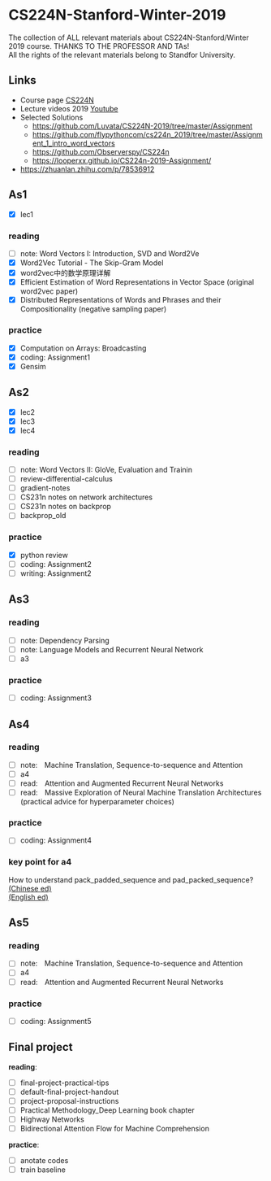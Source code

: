 # CS224N-Stanford-Winter-2019
The collection of ALL relevant materials about CS224N-Stanford/Winter 2019 course. THANKS TO THE PROFESSOR AND TAs!  
All the rights of the relevant materials belong to Standfor University.  

## Links
- Course page [CS224N](http://web.stanford.edu/class/cs224n/)
- Lecture videos 2019 [Youtube](https://www.youtube.com/playlist?list=PLoROMvodv4rOhcuXMZkNm7j3fVwBBY42z)
- Selected Solutions
  - https://github.com/Luvata/CS224N-2019/tree/master/Assignment
  - https://github.com/flypythoncom/cs224n_2019/tree/master/Assignment_1_intro_word_vectors
  - https://github.com/Observerspy/CS224n
  - https://looperxx.github.io/CS224n-2019-Assignment/
- https://zhuanlan.zhihu.com/p/78536912

## As1
- [x] lec1

### reading
- [ ] note: Word Vectors I: Introduction, SVD and Word2Ve
&nbsp;
- [x] Word2Vec Tutorial - The Skip-Gram Model
- [x] word2vec中的数学原理详解
- [x] Efficient Estimation of Word Representations in Vector Space (original word2vec paper)
- [x] Distributed Representations of Words and Phrases and their Compositionality (negative sampling paper)

### practice
- [x] Computation on Arrays: Broadcasting
- [x] coding: Assignment1
- [x] Gensim

## As2
- [x] lec2
- [x] lec3
- [x] lec4
### reading

- [ ] note: Word Vectors II: GloVe, Evaluation and Trainin
- [ ] review-differential-calculus
- [ ] gradient-notes
- [ ] CS231n notes on network architectures
- [ ] CS231n notes on backprop
- [ ] backprop_old

### practice
- [x] python review
- [ ] coding: Assignment2
- [ ] writing: Assignment2

## As3
### reading
- [ ] note: Dependency Parsing 
- [ ] note: Language Models and Recurrent Neural Network
- [ ] a3

### practice
- [ ] coding: Assignment3

## As4
### reading
- [ ] note:&emsp;Machine Translation, Sequence-to-sequence and Attention
- [ ] a4
- [ ] read:&emsp;Attention and Augmented Recurrent Neural Networks
- [ ] read:&emsp;Massive Exploration of Neural Machine Translation Architectures (practical advice for hyperparameter choices)

### practice
- [ ] coding: Assignment4


### key point for a4
How to understand pack_padded_sequence and pad_packed_sequence?    
[(Chinese ed)](https://blog.csdn.net/lssc4205/article/details/79474735)    
[(English ed)](https://gist.github.com/HarshTrivedi/f4e7293e941b17d19058f6fb90ab0fec)

## As5
### reading
- [ ] note:&emsp;Machine Translation, Sequence-to-sequence and Attention
- [ ] a4
- [ ] read:&emsp;Attention and Augmented Recurrent Neural Networks

### practice
- [ ] coding: Assignment5


## Final project
**reading**:

- [ ] final-project-practical-tips
- [ ] default-final-project-handout
- [ ] project-proposal-instructions
- [ ] Practical Methodology_Deep Learning book chapter
- [ ] Highway Networks
- [ ] Bidirectional Attention Flow for Machine Comprehension

**practice**:

- [ ] anotate codes
- [ ] train baseline